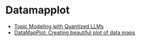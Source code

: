 # Datamapplot

- [Topic Modeling with Quantized LLMs](https://colab.research.google.com/drive/1DdSHvVPJA3rmNfBWjCo2P1E9686xfxFx?usp=sharing)
- [DataMapPlot: Creating beautiful plot of data maps](https://datamapplot.readthedocs.io/en/latest/index.html)